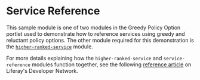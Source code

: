 # Service Reference

This sample module is one of two modules in the Greedy Policy Option portlet
used to demonstrate how to reference services using greedy and reluctant policy
options. The other module required for this demonstration is the
[`higher-ranked-service`](../higher-ranked-service) module.

For more details explaining how the `higher-ranked-service` and
`service-reference` modules function together, see the following
[reference article](https://dev.liferay.com/develop/reference/-/knowledge_base/7-0/greedy-policy-option-portlet)
on Liferay's Developer Network.